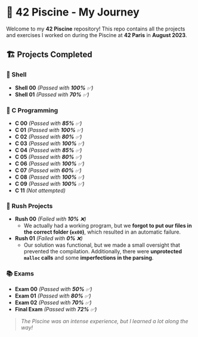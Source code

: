# 🎯 42 Piscine - My Journey

Welcome to my **42 Piscine** repository! This repo contains all the projects and exercises I worked on during the Piscine at **42 Paris** in **August 2023**.

## 🏗 Projects Completed

### 🐚 Shell
- **Shell 00** _(Passed with **100%** ✅)_
- **Shell 01** _(Passed with **70%** ✅)_

### 🔢 C Programming
- **C 00** _(Passed with **85%** ✅)_
- **C 01** _(Passed with **100%** ✅)_
- **C 02** _(Passed with **80%** ✅)_
- **C 03** _(Passed with **100%** ✅)_
- **C 04** _(Passed with **85%** ✅)_
- **C 05** _(Passed with **80%** ✅)_
- **C 06** _(Passed with **100%** ✅)_
- **C 07** _(Passed with **60%** ✅)_
- **C 08** _(Passed with **100%** ✅)_
- **C 09** _(Passed with **100%** ✅)_
- **C 11** _(Not attempted)_

### 🚀 Rush Projects
- **Rush 00** _(Failed with **10%** ❌)_  
  - We actually had a working program, but we **forgot to put our files in the correct folder (`ex00`)**, which resulted in an automatic failure.
- **Rush 01** _(Failed with **0%** ❌)_  
  - Our solution was functional, but we made a small oversight that prevented the compilation. Additionally, there were **unprotected `malloc` calls** and some **imperfections in the parsing**.

### 📚 Exams
- **Exam 00** _(Passed with **50%** ✅)_
- **Exam 01** _(Passed with **80%** ✅)_
- **Exam 02** _(Passed with **70%** ✅)_
- **Final Exam** _(Passed with **72%** ✅)_

> *The Piscine was an intense experience, but I learned a lot along the way!*
